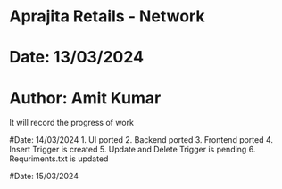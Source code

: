 # Aprajita Retails - Network
# Date: 13/03/2024
# Author: Amit Kumar


It will record the progress of work


#Date: 14/03/2024
    1. UI ported 
    2. Backend ported
    3. Frontend ported
    4. Insert Trigger is created
    5. Update and Delete Trigger is pending
    6. Requriments.txt is updated

#Date: 15/03/2024


